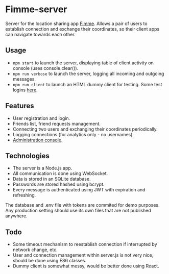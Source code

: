 # Fimme-server

Server for the location sharing app [Fimme](https://github.com/michalgerhat/fimme). Allows a pair of users to establish connection and exchange their coordinates, so their client apps can navigate towards each other.

## Usage

* `npm start` to launch the server, displaying table of client activity on console (uses console.clear()).
* `npm run verbose` to launch the server, logging all incoming and outgoing messages.
* `npm run client` to launch an HTML dummy client for testing. Some test logins [here](https://github.com/michalgerhat/fimme-server/blob/master/db/users.txt).

## Features

* User registration and login.
* Friends list, friend requests management.
* Connecting two users and exchanging their coordinates periodically.
* Logging connections (for analytics only - no usernames).
* [Administration console](https://github.com/michalgerhat/fimme-admin).

## Technologies

* The server is a Node.js app.
* All communication is done using WebSocket.
* Data is stored in an SQLite database.
* Passwords are stored hashed using bcrypt.
* Every message is authenticated using JWT with expiration and refreshing.

The database and .env file with tokens are commited for demo purposes. Any production setting should use its own files that are not published anywhere.

## Todo

* Some timeout mechanism to reestablish connection if interrupted by network change, etc.
* User and connection management within server.js is not very nice, should be done using ES6 classes.
* Dummy client is somewhat messy, would be better done using React.
